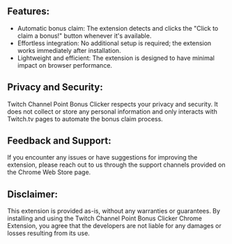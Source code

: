 ## Features:

- Automatic bonus claim: The extension detects and clicks the "Click to claim a bonus!" button whenever it's available.
- Effortless integration: No additional setup is required; the extension works immediately after installation.
- Lightweight and efficient: The extension is designed to have minimal impact on browser performance.

## Privacy and Security:

Twitch Channel Point Bonus Clicker respects your privacy and security. It does not collect or store any personal information and only interacts with Twitch.tv pages to automate the bonus claim process.

## Feedback and Support:

If you encounter any issues or have suggestions for improving the extension, please reach out to us through the support channels provided on the Chrome Web Store page.

## Disclaimer:

This extension is provided as-is, without any warranties or guarantees. By installing and using the Twitch Channel Point Bonus Clicker Chrome Extension, you agree that the developers are not liable for any damages or losses resulting from its use.
